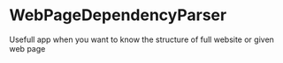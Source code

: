 # WebPageDependencyParser
Usefull app when you want to know the structure of full website or given web page